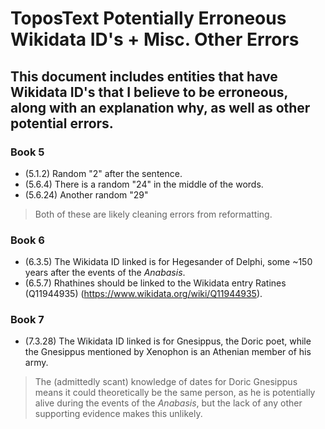 # ToposText Potentially Erroneous Wikidata ID's + Misc. Other Errors
## This document includes entities that have Wikidata ID's that I believe to be erroneous, along with an explanation why, as well as other potential errors.

### Book 5
* (5.1.2) Random "2" after the sentence.
*  (5.6.4) There is a random "24" in the middle of the words.
* (5.6.24) Another random "29"
> Both of these are likely cleaning errors from reformatting.

### Book 6
* (6.3.5) The Wikidata ID linked is for Hegesander of Delphi, some ~150 years after the events of the *Anabasis*.
* (6.5.7) Rhathines should be linked to the Wikidata entry Ratines (Q11944935) (https://www.wikidata.org/wiki/Q11944935).

### Book 7
* (7.3.28) The Wikidata ID linked is for Gnesippus, the Doric poet, while the Gnesippus mentioned by Xenophon is an Athenian member of his army.
> The (admittedly scant) knowledge of dates for Doric Gnesippus means it could theoretically be the same person, as he is potentially alive during the events of the *Anabasis*, but the lack of any other supporting evidence makes this unlikely.
